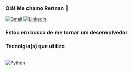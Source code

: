 
### Olá! Me chamo Rennan 👋
[![Gmail](https://img.shields.io/badge/Gmail-D14836?style=for-the-badge&logo=gmail&logoColor=white)](mailto:rennancarvalho@gmail.com)
[![Linkedin](https://img.shields.io/badge/LinkedIn-0077B5?style=for-the-badge&logo=linkedin&logoColor=white)](https://www.linkedin.com/in/rennan-carvalho-02657a29b/)
### Estou em busca de me tornar um desenvolvedor

### Tecnolgia(s) que utilizo
<div style="display: inline_block"><br/>
    <img align="center" alt ="Python" src="https://img.shields.io/badge/Python-3776AB?style=for-the-badge&logo=python&logoColor=white">
</div><br/>


